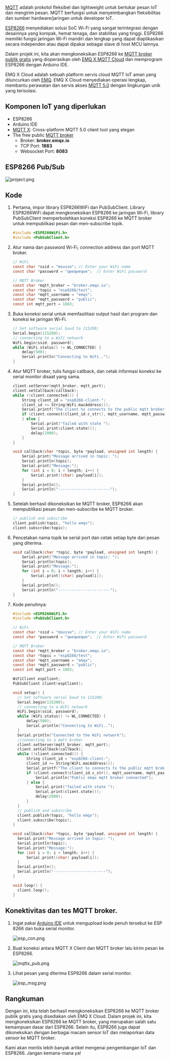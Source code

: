 [MQTT](https://www.emqx.io/mqtt) adalah prokotol fleksibel dan lightweight untuk bertukar pesan IoT dan mengirim pesan. MQTT berfungsi untuk  menyeimbangkan fleksibilitas dan sumber hardware/jaringan untuk developer IoT.

[ESP8266](https://www.espressif.com/) menyediakan solusi SoC Wi-Fi yang sangat terintegrasi dengan desainnya yang kompak, hemat tenaga, dan stabilitas yang tinggi. ESP8266 memiliki fungsi jaringan Wi-Fi mandiri dan lengkap yang dapat diaplikasikan secara independen atau dapat dipakai sebagai slave di host MCU lainnya.

Dalam projek ini, kita akan mengkoneksikan ESP8266 ke [MQTT broker publik gratis](https://www.emqx.io/mqtt/public-mqtt5-broker) yang dioperasikan oleh [EMQ X MQTT Cloud](https://cloud.emqx.io/) dan memprogram ESP8266 dengan Arduino IDE.

EMQ X Cloud adalah sebuah platform servis cloud MQTT IoT aman yang diluncurkan oleh [EMQ](https://www.emqx.io/). EMQ X Cloud menyediakan operasi lengkap, membantu perawatan dan servis akses [MQTT 5.0](https://www.emqx.io/mqtt/mqtt5) dengan lingkungan unik yang terisolasi.

## Komponen IoT yang diperlukan

* ESP8266
* Arduino IDE
* [MQTT X](https://mqttx.app): Cross-platform MQTT 5.0 client tool yang elegan
* The free public [MQTT broker](https://emqx.io/products/broker)
  - Broker: **broker.emqx.io**
  - TCP Port: **1883**
  - Websocket Port: **8083**



## ESP8266 Pub/Sub

![project.png](https://static.emqx.net/images/35a817d8c8b74c0481983b8c9ac0fee7.png)



## Kode

1. Pertama, impor library ESP8266WiFi dan PubSubClient. Library ESP8266WiFi dapat mengkoneksikan ESP8266 ke jaringan Wi-Fi, library PubSubClient memperbolehkan koneksi ESP8266 ke MQTT broker untuk mempublikasi pesan dan men-subscribe topik.

   ```c
   #include <ESP8266WiFi.h>
   #include <PubSubClient.h>
   ```

2. Atur nama dan password Wi-Fi, connection address dan port MQTT broker.

   ```c
   // WiFi
   const char *ssid = "mousse"; // Enter your WiFi name
   const char *password = "qweqweqwe";  // Enter WiFi password
   
   // MQTT Broker
   const char *mqtt_broker = "broker.emqx.io";
   const char *topic = "esp8266/test";
   const char *mqtt_username = "emqx";
   const char *mqtt_password = "public";
   const int mqtt_port = 1883;
   ```

3. Buka koneksi serial untuk memfasilitasi output hasil dari program dan koneksi ke jaringan Wi-Fi.

   ```c
   // Set software serial baud to 115200;
   Serial.begin(115200);
   // connecting to a WiFi network
   WiFi.begin(ssid, password);
   while (WiFi.status() != WL_CONNECTED) {
       delay(500);
       Serial.println("Connecting to WiFi..");
   }
   ```

4. Atur MQTT broker, tulis fungsi callback, dan cetak informasi koneksi ke serial monitor disaat yang sama.

   ```c
   client.setServer(mqtt_broker, mqtt_port);
   client.setCallback(callback);
   while (!client.connected()) {
       String client_id = "esp8266-client-";
       client_id += String(WiFi.macAddress());
       Serial.printf("The client %s connects to the public mqtt broker\n", client_id.c_str());
       if (client.connect(client_id.c_str(), mqtt_username, mqtt_password)) {
       } else {
           Serial.print("failed with state ");
           Serial.print(client.state());
           delay(2000);
       }
   }
   
   void callback(char *topic, byte *payload, unsigned int length) {
       Serial.print("Message arrived in topic: ");
       Serial.println(topic);
       Serial.print("Message:");
       for (int i = 0; i < length; i++) {
           Serial.print((char) payload[i]);
       }
       Serial.println();
       Serial.println("-----------------------");
   }
   ```

5. Setelah berhasil dikoneksikan ke MQTT broker, ESP8266 akan mempublikasi pesan dan men-subscribe ke MQTT broker.

   ```c
   // publish and subscribe
   client.publish(topic, "hello emqx");
   client.subscribe(topic);
   ```

6. Pencetakan nama topik ke serial port dan cetak setiap byte dari pesan yang diterima.

   ```c
   void callback(char *topic, byte *payload, unsigned int length) {
       Serial.print("Message arrived in topic: ");
       Serial.println(topic);
       Serial.print("Message:");
       for (int i = 0; i < length; i++) {
           Serial.print((char) payload[i]);
       }
       Serial.println();
       Serial.println("-----------------------");
   }
   ```

7. Kode penuhnya:

   ```c
   #include <ESP8266WiFi.h>
   #include <PubSubClient.h>
   
   // WiFi
   const char *ssid = "mousse"; // Enter your WiFi name
   const char *password = "qweqweqwe";  // Enter WiFi password
   
   // MQTT Broker
   const char *mqtt_broker = "broker.emqx.io";
   const char *topic = "esp8266/test";
   const char *mqtt_username = "emqx";
   const char *mqtt_password = "public";
   const int mqtt_port = 1883;
   
   WiFiClient espClient;
   PubSubClient client(espClient);
   
   void setup() {
     // Set software serial baud to 115200;
     Serial.begin(115200);
     // connecting to a WiFi network
     WiFi.begin(ssid, password);
     while (WiFi.status() != WL_CONNECTED) {
         delay(500);
         Serial.println("Connecting to WiFi..");
     }
     Serial.println("Connected to the WiFi network");
     //connecting to a mqtt broker
     client.setServer(mqtt_broker, mqtt_port);
     client.setCallback(callback);
     while (!client.connected()) {
         String client_id = "esp8266-client-";
         client_id += String(WiFi.macAddress());
         Serial.printf("The client %s connects to the public mqtt broker\n", client_id.c_str());
         if (client.connect(client_id.c_str(), mqtt_username, mqtt_password)) {
             Serial.println("Public emqx mqtt broker connected");
         } else {
             Serial.print("failed with state ");
             Serial.print(client.state());
             delay(2000);
         }
     }
     // publish and subscribe
     client.publish(topic, "hello emqx");
     client.subscribe(topic);
   }
   
   void callback(char *topic, byte *payload, unsigned int length) {
     Serial.print("Message arrived in topic: ");
     Serial.println(topic);
     Serial.print("Message:");
     for (int i = 0; i < length; i++) {
         Serial.print((char) payload[i]);
     }
     Serial.println();
     Serial.println("-----------------------");
   }
   
   void loop() {
     client.loop();
   }
   ```



## Konektivitas dan tes MQTT broker.

1. Ingat pakai [Arduino IDE](https://www.arduino.cc/en/Main/Software) untuk mengupload kode penuh tersebut ke ESP 8266 dan buka serial monitor.

   ![esp_con.png](https://static.emqx.net/images/4c97b1546d31021cc22c64ae7ce4863b.png)

2. Buat koneksi antara MQTT X Client dan MQTT broker lalu kirim pesan ke ESP8266.

   ![mqttx_pub.png](https://static.emqx.net/images/daa2c401453155045f2c068bcd57d66a.png)

3. Lihat pesan yang diterima ESP8266 dalam serial monitor.

   ![esp_msg.png](https://static.emqx.net/images/8c98d850cdfd5c98db94471d0f6a308f.png)


## Rangkuman

Dengan ini, kita telah berhasil mengkoneksikan ESP8266 ke MQTT broker publik gratis yang disediakan oleh EMQ X Cloud. Dalam projek ini, kita mengkoneksikan ESP8266 ke MQTT broker, yang merupakan salah satu kemampuan dasar dari ESP8266. Selain itu, ESP8266 juga dapat dikoneksikan dengan berbagai macam sensor IoT dan melaporkan data sensor ke MQTT broker.

 

Kami akan merilis lebih banyak artikel mengenai pengembangan IoT dan ESP8266. Jangan kemana-mana ya!
